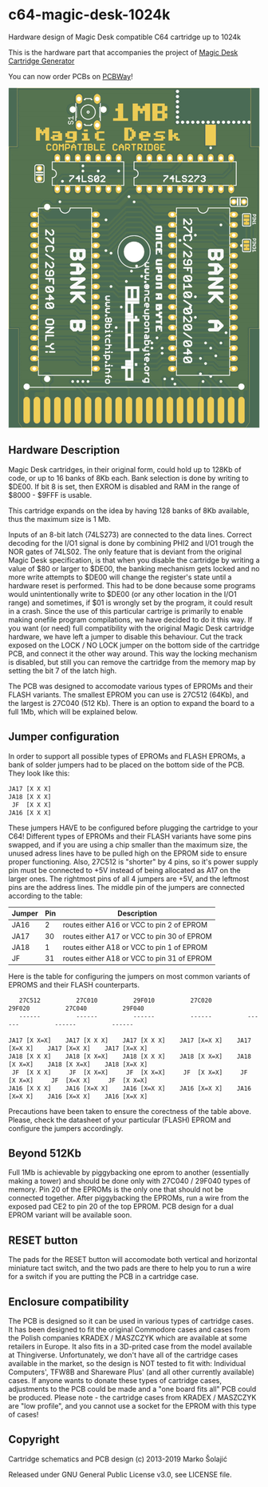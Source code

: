 # c64-magic-desk-1024k
Hardware design of Magic Desk compatible C64 cartridge up to 1024k

This is the hardware part that accompanies the project of [Magic Desk Cartridge Generator](https://bitbucket.org/zzarko/magic-desk-cartridge-generator/)

You can now order PCBs on [PCBWay](https://www.pcbway.com/project/shareproject/C64_Magic_Desk_512k_Cartridge.html)!

![PCB Top](./MDCC_1024k_Top.png)

Hardware Description
--------------------

Magic Desk cartridges, in their original form, could hold up to 128Kb of code, or up to 16 banks of 8Kb each. Bank selection is done by writing to $DE00. If bit 8 is set, then EXROM is disabled and RAM in the range of $8000 - $9FFF is usable.

This cartridge expands on the idea by having 128 banks of 8Kb available, thus the maximum size is 1 Mb.

Inputs of an 8-bit latch (74LS273) are connected to the data lines. Correct decoding for the I/O1 signal is done by combining PHI2 and I/O1 trough the NOR gates of 74LS02. The only feature that is deviant from the original Magic Desk specification, is that when you disable the cartridge by writing a value of $80 or larger to $DE00, the banking mechanism gets locked and no more write attempts to $DE00 will change the register's state until a hardware reset is performed. This had to be done because some programs would unintentionally write to $DE00 (or any other location in the I/O1 range) and sometimes, if $01 is wrongly set by the program, it could result in a crash. Since the use of this particular cartrige is primarily to enable making onefile program compilations, we have decided to do it this way. If you want (or need) full compatibility with the original Magic Desk cartridge hardware, we have left a jumper to disable this behaviour. Cut the track exposed on the LOCK / NO LOCK jumper on the bottom side of the cartridge PCB, and connect it the other way around. This way the locking mechanism is disabled, but still you can remove the cartridge from the memory map by setting the bit 7 of the latch high.

The PCB was designed to accomodate various types of EPROMs and their FLASH variants. The smallest EPROM you can use is 27C512 (64Kb), and the largest is 27C040 (512 Kb). There is an option to expand the board to a full 1Mb, which will be explained below.

Jumper configuration
--------------------

In order to support all possible types of EPROMs and FLASH EPROMs, a bank of solder jumpers had to be placed on the bottom side of the PCB. They look like this:

```
JA17 [X X X]       
JA18 [X X X]      
 JF  [X X X]      
JA16 [X X X]
```

These jumpers HAVE to be configured before plugging the cartridge to your C64! Different types of EPROMs and their FLASH variants have some pins swapped, and if you are using a chip smaller than the maximum size, the unused adress lines have to be pulled high on the EPROM side to ensure proper functioning. Also, 27C512 is "shorter" by 4 pins, so it's power supply pin must be connected to +5V instead of being allocated as A17 on the larger ones. The rightmost pins of all 4 jumpers are +5V, and the leftmost pins are the address lines. The middle pin of the jumpers are connected according to the table:

| Jumper | Pin | Description                                 |
|--------|-----|---------------------------------------------|
| JA16   | 2   | routes either A16 or VCC to pin 2 of EPROM  |
| JA17   | 30  | routes either A17 or VCC to pin 30 of EPROM |
| JA18   | 1   | routes either A18 or VCC to pin 1 of EPROM  |
| JF     | 31  | routes either A18 or VCC to pin 31 of EPROM |

Here is the table for configuring the jumpers on most common variants of EPROMS and their FLASH counterparts.

```
   27C512          27C010          29F010          27C020          29F020          27C040          29F040
   ------          ------          ------          ------          ------          ------          ------

JA17 [X X=X]    JA17 [X X X]    JA17 [X X X]    JA17 [X=X X]    JA17 [X=X X]    JA17 [X=X X]    JA17 [X=X X]
JA18 [X X X]    JA18 [X X=X]    JA18 [X X X]    JA18 [X X=X]    JA18 [X X=X]    JA18 [X X=X]    JA18 [X=X X]
 JF  [X X X]     JF  [X X=X]     JF  [X X=X]     JF  [X X=X]     JF  [X X=X]     JF  [X=X X]     JF  [X X=X]
JA16 [X X X]    JA16 [X=X X]    JA16 [X=X X]    JA16 [X=X X]    JA16 [X=X X]    JA16 [X=X X]    JA16 [X=X X]
```

Precautions have been taken to ensure the corectness of the table above. Please, check the datasheet of your particular (FLASH) EPROM and configure the jumpers accordingly.

Beyond 512Kb
------------

Full 1Mb is achievable by piggybacking one eprom to another (essentially making a tower) and should be done only with 27C040 / 29F040 types of memory. Pin 20 of the EPROMs is the only one that should not be connected together. After piggybacking the EPROMs, run a wire from the exposed pad CE2 to pin 20 of the top EPROM. PCB design for a dual EPROM variant will be available soon.

RESET button
------------

The pads for the RESET button will accomodate both vertical and horizontal miniature tact switch, and the two pads are there to help you to run a wire for a switch if you are putting the PCB in a cartridge case.

Enclosure compatibility
-----------------------

The PCB is designed so it can be used in various types of cartridge cases. It has been designed to fit the original Commodore cases and cases from the Polish companies KRADEX / MASZCZYK which are available at some retailers in Europe. It also fits in a 3D-prited case from the model available at Thingiverse. Unfortunately, we don't have all of the cartridge cases available in the market, so the design is NOT tested to fit with: Individual Computers', TFW8B and Shareware Plus' (and all other currently available) cases. If anyone wants to donate these types of cartridge cases, adjustments to the PCB could be made and a "one board fits all" PCB could be produced.
Please note - the cartridge cases from KRADEX / MASZCZYK are "low profile", and you cannot use a socket for the EPROM with this type of cases!

Copyright
---------

Cartridge schematics and PCB design (c) 2013-2019 Marko Šolajić

Released under GNU General Public License v3.0, see LICENSE file.
